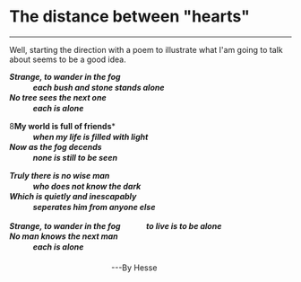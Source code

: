 # The distance between "hearts"
____
Well, starting the direction with a poem to illustrate what I'am going to talk about seems to be a good idea.


***Strange, to  wander  in  the  fog***                                                   
　　　***each  bush  and  stone  stands  alone<br>***
***No  tree  sees  the  next  one***  
　　　***each  is  alone*** 
       
8**My  world  is   full  of  friends***  
　　　***when  my  life  is  filled  with  light<br>***
***Now  as  the  fog  decends<br>***
　　　***none  is  still  to  be  seen***

***Truly  there  is  no  wise  man<br>***
　　　***who  does  not  know  the  dark<br>***
***Which  is  quietly  and  inescapably<br>***
　　　***seperates  him  from  anyone  else***
 
***Strange,  to  wander  in  the  fog*** 
　　　***to  live  is  to  be  alone<br>*** 
***No  man  knows  the  next  man<br>***
　　　***each  is  alone<br>***   
　　　　　　　　　　　　　---By Hesse<br>


